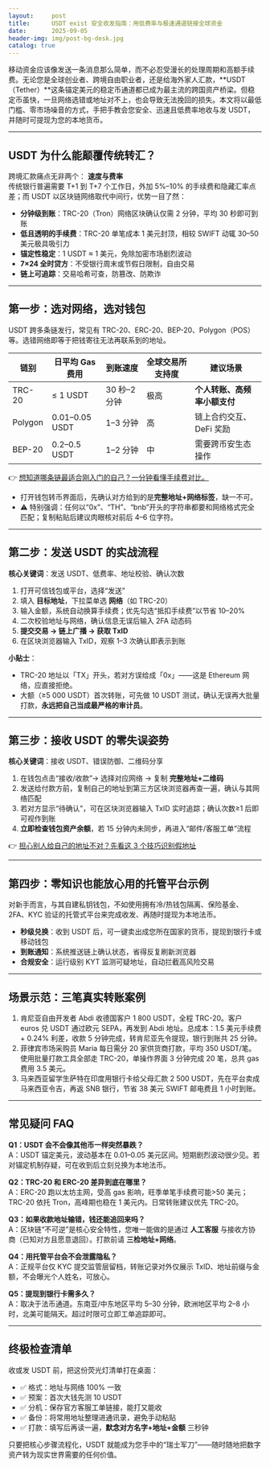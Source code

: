 ```yaml
---
layout:     post
title:      USDT exist 安全收发指南：用低费率与极速通道链接全球资金
date:       2025-09-05
header-img: img/post-bg-desk.jpg
catalog: true
---
```


移动资金应该像发送一条消息那么简单，而不必忍受漫长的处理周期和高额手续费。无论您是全球创业者、跨境自由职业者，还是给海外家人汇款，**USDT（Tether）**这条锚定美元的稳定币通道都已成为最主流的跨国资产桥梁。但稳定币虽快，一旦网络选错或地址对不上，也会导致无法挽回的损失。本文将以最低门槛、零市场噪音的方式，手把手教会您安全、迅速且低费率地收与发 USDT，并随时可提现为您的本地货币。

---

## USDT 为什么能颠覆传统转汇？

跨境汇款痛点无非两个： **速度与费率**  
传统银行普遍需要 T+1 到 T+7 个工作日，外加 5%–10% 的手续费和隐藏汇率点差；而 USDT 以区块链网络取代中间行，优势一目了然：

- **分钟级到账**：TRC-20（Tron）网络区块确认仅需 2 分钟，平均 30 秒即可到账  
- **低且透明的手续费**：TRC-20 单笔成本 1 美元封顶，相较 SWIFT 动辄 30–50 美元极具吸引力  
- **锚定性稳定**：1 USDT ≈ 1 美元，免除加密市场剧烈波动  
- **7×24 全时贷方**：不受银行周末或节假日限制，自由交易  
- **链上可追踪**：交易哈希可查，防篡改、防欺诈

---

## 第一步：选对网络，选对钱包

USDT 跨多条链发行，常见有 TRC-20、ERC-20、BEP-20、Polygon（POS）等。选错网络即等于把钱寄往无法再联系到的地址。

| 链别 | 日平均 Gas 费用 | 到账速度 | 全球交易所支持度 | 建议场景 |
| - | - | - | - | - |
| TRC-20 | ≤ 1 USDT | 30 秒–2 分钟 | 极高 | **个人转账、高频率小额支付** |
| Polygon | 0.01–0.05 USDT | 1–3 分钟 | 高 | 链上合约交互、DeFi 奖励 |
| BEP-20 | 0.2–0.5 USDT | 1–2 分钟 | 中 | 需要跨币安生态操作 |

👉 [想知道哪条链最适合刚入门的自己？一分钟看懂手续费对比。](https://okxdog.com/)

- 打开钱包转币界面后，先确认对方给到的是**完整地址+网络标签**，缺一不可。  
- ⚠️ 特别强调：任何以“0x”、“TH”、“bnb”开头的字符串都要和网络格式完全匹配；复制粘贴后建议肉眼核对前后 4–6 位字符。

---

## 第二步：发送 USDT 的实战流程

**核心关键词**：发送 USDT、低费率、地址校验、确认次数

1. 打开可信钱包或平台，选择“发送”  
2. 填入 **目标地址**，下拉菜单选 **网络**（如 TRC-20）  
3. 输入金额，系统自动换算手续费；优先勾选“抵扣手续费”以节省 10–20%  
4. 二次校验地址与网络，确认信息无误后输入 2FA 动态码  
5. **提交交易 → 链上广播 → 获取 TxID**  
6. 在区块浏览器输入 TxID，观察 1–3 次确认即表示到账

**小贴士**：  
- TRC-20 地址以「TX」开头，若对方误给成「0x」——这是 Ethereum 网络，应直接拒绝。  
- 大额（≥5 000 USDT）首次转账，可先做 10 USDT 测试，确认无误再大批量打款，**永远把自己当成最严格的审计员**。

---

## 第三步：接收 USDT 的零失误姿势

**核心关键词**：接收 USDT、错误防御、二维码分享

1. 在钱包点击“接收/收款”→ 选择对应网络 → 复制 **完整地址+二维码**  
2. 发送给付款方前，复制自己的地址到第三方区块浏览器再查一遍，确认与其网络匹配  
3. 若对方显示“待确认”，可在区块浏览器输入 TxID 实时追踪；确认次数≥1 后即可视作到账  
4. **立即检查钱包资产余额**，若 15 分钟内未同步，再进入“邮件/客服工单”流程

👉 [担心别人给自己的地址不对？先看这 3 个技巧识别假地址](https://okxdog.com/)

---

## 第四步：零知识也能放心用的托管平台示例

对新手而言，与其自建私钥钱包，不如使用拥有冷/热钱包隔离、保险基金、2FA、KYC 验证的托管式平台来完成收发、再随时提现为本地法币。

- **秒级兑换**：收到 USDT 后，可一键卖出成您所在国家的货币，提现到银行卡或移动钱包  
- **到账通知**：系统推送链上确认状态，省得反复刷新浏览器  
- **合规安全**：运行级别 KYT 监测可疑地址，自动拦截高风险交易

---

## 场景示范：三笔真实转账案例

1. 肯尼亚自由开发者 Abdi 收德国客户 1 800 USDT，全程 TRC-20。客户 euros 兑 USDT 通过欧元 SEPA，再发到 Abdi 地址。总成本：1.5 美元手续费 + 0.24% 利差，收款 5 分钟完成，转肯尼亚先令提现，银行到账共 25 分钟。  
2. 菲律宾市场采购员 Maria 每日需分 20 家供货商打款，平均 350 USDT/笔。使用批量打款工具全部走 TRC-20，单操作界面 3 分钟完成 20 笔，总共 gas 费用 3.5 美元。  
3. 马来西亚留学生萨特在印度用银行卡给父母汇款 2 500 USDT，先在平台卖成马来西亚令吉，再返 SNB 银行，节省 38 美元 SWIFT 邮电费且 1 小时到账。

---

## 常见疑问 FAQ

**Q1：USDT 会不会像其他币一样突然暴跌？**  
A：USDT 锚定美元，波动基本在 0.01–0.05 美元区间。短期剧烈波动很少见。若对锚定机制存疑，可在收到后立刻兑换为本地法币。

**Q2：TRC-20 和 ERC-20 差异到底在哪里？**  
A：ERC-20 跑以太坊主网，受高 gas 影响，旺季单笔手续费可能>50 美元；TRC-20 依托 Tron，高峰期也稳在 1 美元内。日常转账建议优先 TRC-20。

**Q3：如果收款地址输错，钱还能追回来吗？**  
A：区块链“不可逆”是核心安全特性，您唯一能做的是通过 **人工客服** 与接收方协商（已知对方且愿意退回）。打款前请 **三检地址+网络**。

**Q4：用托管平台会不会泄露隐私？**  
A：正规平台仅 KYC 提交监管层留档，转账记录对外仅展示 TxID、地址前缀与金额，不会曝光个人姓名，可放心。

**Q5：提现到银行卡需多久？**  
A：取决于法币通道。东南亚/中东地区平均 5–30 分钟，欧洲地区平均 2–8 小时，北美可能隔天。超过时限可立即工单追踪即可。

---

## 终极检查清单

收或发 USDT 前，把这份荧光灯清单打在桌面：

- ✅ 格式：地址与网络 100% 一致  
- ✅ 预案：首次大钱先测 10 USDT  
- ✅ 分机：保存官方客服工单链接，能打又能收  
- ✅ 备份：将常用地址整理进通讯录，避免手动粘贴  
- ✅ 打款：填写后再读一遍，**默念对方名字+地址+金额** 三秒钟

只要把核心步骤流程化，USDT 就能成为您手中的“瑞士军刀”——随时随地把数字资产转为现实世界需要的任何价值。